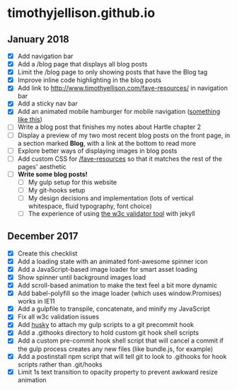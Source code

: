 # timothyjellison.github.io

## January 2018

- [x] Add navigation bar
- [x] Add a /blog page that displays all blog posts
- [x] Limit the /blog page to only showing posts that have the Blog tag
- [x] Improve inline code highlighting in the blog posts
- [x] Add link to http://www.timothyellison.com/fave-resources/ in navigation bar
- [x] Add a sticky nav bar
- [x] Add an animated mobile hamburger for mobile navigation ([something like this](https://eichefam.net/2014/10/01/animated-hamburger/))
- [ ] Write a blog post that finishes my notes about Hartle chapter 2
- [ ] Display a preview of my two most recent blog posts on the front page, in a section marked **Blog**, with a link at the bottom to read more
- [ ] Explore better ways of displaying images in blog posts
- [ ] Add custom CSS for [/fave-resources](http://www.timothyellison.com/fave-resources/) so that it matches the rest of the pages' aesthetic
- [ ] **Write some blog posts!**
  - [ ] My gulp setup for this website
  - [ ] My git-hooks setup
  - [ ] My design decisions and implementation (lots of vertical whitespace, fluid typography, font choice)
  - [ ] The experience of using [the w3c validator tool](https://validator.w3.org/) with jekyll

## December 2017

- [x] Create this checklist
- [x] Add a loading state with an animated font-awesome spinner icon
- [x] Add a JavaScript-based image loader for smart asset loading
- [x] Show spinner until background images load
- [x] Add scroll-based animation to make the text feel a bit more dynamic
- [x] Add babel-polyfill so the image loader (which uses window.Promises) works in IE11
- [x] Add a gulpfile to transpile, concatenate, and minify my JavaScript
- [x] Fix all w3c validation issues
- [x] Add [husky](https://www.npmjs.com/package/husky) to attach my gulp scripts to a git precommit hook
- [x] Add a .githooks directory to hold custom git hook shell scripts
- [x] Add a custom pre-commit hook shell script that will cancel a commit if the gulp process creates any new files (like bundle.js, for example)
- [x] Add a postinstall npm script that will tell git to look to .githooks for hook scripts rather than .git/hooks
- [x] Limit 1s text transition to opacity property to prevent awkward resize animation
